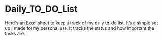 # Daily_TO_DO_List
Here's an Excel sheet to keep a track of my daily to-do list.
It's a simple set up I made for my personal use. It tracks the status and how important the tasks are. 

